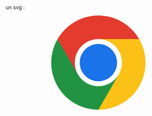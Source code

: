 un svg :


<div style="align-items: center; display: flex; justify-content: center;">
<?xml version="1.0" encoding="UTF-8"?>
<svg width="256px" height="256px" viewBox="0 0 256 256" version="1.1" xmlns="http://www.w3.org/2000/svg" xmlns:xlink="http://www.w3.org/1999/xlink" preserveAspectRatio="xMidYMid">
    <title>Google Chrome</title>
    <g>
        <path d="M128.002654,199.216326 C167.337748,199.216326 199.224237,167.328341 199.224237,127.993248 C199.224237,88.658154 167.337748,56.7701695 128.002654,56.7701695 C88.66756,56.7701695 56.781071,88.658154 56.781071,127.993248 C56.781071,167.328341 88.66756,199.216326 128.002654,199.216326 Z" fill="#FFFFFF"></path>
        <path d="M35.890016,92.996518 C30.576952,83.7939923 24.3316171,74.1352001 17.1540112,64.0201413 C5.91689083,83.47748 0,105.549915 0,128.020125 C0,150.490334 5.91420317,172.562769 17.1499797,192.020108 C28.3857563,211.477446 44.546676,227.635678 64.0067024,238.86608 C83.4667287,250.096481 105.541852,256.006653 128.010717,256.001571 C139.791711,239.477878 147.790451,227.56439 152.006937,220.261105 C160.105922,206.233028 170.580388,186.149338 183.430335,160.010037 L183.430335,159.995255 C177.81715,169.729972 169.739377,177.814463 160.010037,183.435711 C140.208035,194.876125 115.80601,194.879711 96.0006467,183.445118 C86.2698509,177.826524 78.189991,169.74481 72.5736292,160.012725 C55.1202938,127.463816 42.8924227,105.12508 35.890016,92.996518 Z" fill="#229342"></path>
        <path d="M128.008029,255.995986 C150.476894,255.999935 172.550674,250.08573 192.009357,238.852641 C211.468039,227.619552 227.626271,211.459977 238.85936,191.999951 C250.091893,172.54016 256.003521,150.466219 256,127.99728 C255.995901,105.528414 250.076323,83.4559788 238.836515,63.9999839 C214.588793,61.6102423 196.693555,60.4153715 185.1508,60.4153715 C172.062912,60.4153715 153.012186,61.6102423 127.998622,63.9999839 L127.985184,64.0093907 C139.221488,64.0040515 150.261129,66.957349 159.993911,72.5722861 C169.727283,78.1881586 177.809087,86.2659308 183.428991,95.9966159 C194.866596,115.80088 194.866084,140.203566 183.427647,160.007349 L128.008029,255.995986 Z" fill="#FBC116"></path>
        <path d="M128.002654,178.677204 C155.986605,178.677204 178.671827,155.99198 178.671827,128.006687 C178.671827,100.021392 155.986605,77.3375132 128.002654,77.3375132 C100.018703,77.3375132 77.333481,100.022736 77.333481,128.006687 C77.333481,155.990637 100.018703,178.677204 128.002654,178.677204 Z" fill="#1A73E8"></path>
        <path d="M128.002654,64.0040154 L238.840546,64.0040154 C227.608801,44.543989 211.451913,28.3830694 191.993231,17.1472928 C172.535124,5.9122784 150.461968,-0.0017050572 127.993247,1.42108511e-14 C105.524382,1.42108511e-14 83.4519466,5.9182354 63.9959517,17.1566997 C44.5392458,28.3945112 28.3842362,44.5569363 17.1553551,64.0187975 L72.5749731,160.008693 L72.5897552,160.016756 C61.1454971,140.216334 61.1378125,115.813649 72.5695977,96.0060227 C78.1854702,86.2739938 86.2672739,78.1921901 95.997959,72.5749737 C105.728644,66.9577574 116.768221,63.9999839 128.005342,64.0026715 L128.002654,64.0040154 Z" fill="#E33B2E"></path>
    </g>
</svg>
</div>
